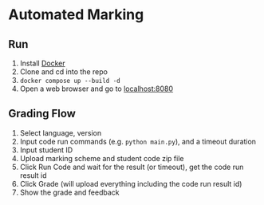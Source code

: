 # Automated Marking

## Run
1. Install [Docker](https://docs.docker.com/engine/install/)
2. Clone and cd into the repo
3. `docker compose up --build -d`
4. Open a web browser and go to [localhost:8080](http://localhost:8080)

## Grading Flow
1. Select language, version
2. Input code run commands (e.g. `python main.py`), and a timeout duration
3. Input student ID
4. Upload marking scheme and student code zip file
5. Click Run Code and wait for the result (or timeout), get the code run result id
6. Click Grade (will upload everything including the code run result id)
7. Show the grade and feedback
